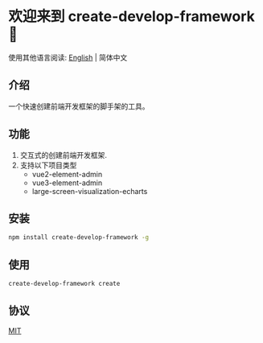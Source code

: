 # 欢迎来到 create-develop-framework 👋

使用其他语言阅读: [English](./README.md) | 简体中文

## 介绍

一个快速创建前端开发框架的脚手架的工具。

## 功能

  1. 交互式的创建前端开发框架.
  2. 支持以下项目类型
      - vue2-element-admin
      - vue3-element-admin
      - large-screen-visualization-echarts

## 安装
```bash
npm install create-develop-framework -g
```
## 使用
```bash
create-develop-framework create
```
## 协议

[MIT](./LICENSE)